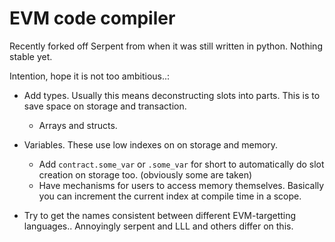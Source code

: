 
# EVM code compiler

Recently forked off Serpent from when it was still written in python.
Nothing stable yet.

Intention, hope it is not too ambitious..:

* Add types. Usually this means deconstructing slots into parts. This is to save
  space on storage and transaction.
  + Arrays and structs.

* Variables. These use low indexes on on storage and memory.
  + Add `contract.some_var` or `.some_var` for short to automatically do slot
    creation on storage too. (obviously some are taken)
  + Have mechanisms for users to access memory themselves. Basically you can
    increment the current index at compile time in a scope.
      
* Try to get the names consistent between different EVM-targetting languages..
  Annoyingly serpent and LLL and others differ on this. 
